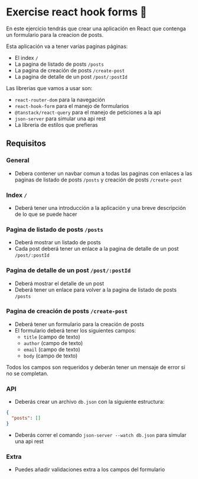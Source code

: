 # Exercise react hook forms 📝

En este ejercicio tendrás que crear una aplicación en React que contenga un formulario para la creacion de posts. 

Esta aplicación va a tener varias paginas páginas:
- El index `/` 
- La pagina de listado de posts `/posts`
- La pagina de creación de posts `/create-post`
- La pagina de detalle de un post `/post/:postId`

Las librerias que vamos a usar son:
- `react-router-dom` para la navegación
- `react-hook-form` para el manejo de formularios
- `@tanstack/react-query` para el manejo de peticiones a la api
- `json-server` para simular una api rest
- La libreria de estilos que prefieras

## Requisitos

### General
- Debera contener un navbar comun a todas las paginas con enlaces a las paginas de listado de posts `/posts` y creación de posts `/create-post`

### Index `/`
- Deberá tener una introducción a la aplicación y una breve descripción de lo que se puede hacer

### Pagina de listado de posts `/posts`
- Deberá mostrar un listado de posts
- Cada post deberá tener un enlace a la pagina de detalle de un post `/post/:postId`

### Pagina de detalle de un post `/post/:postId`
- Deberá mostrar el detalle de un post
- Deberá tener un enlace para volver a la pagina de listado de posts `/posts`

### Pagina de creación de posts `/create-post`
- Deberá tener un formulario para la creación de posts
- El formulario deberá tener los siguientes campos:
  - `title` (campo de texto)
  - `author` (campo de texto)
  - `email` (campo de texto)
  - `body` (campo de texto)

Todos los campos son requeridos y deberán tener un mensaje de error si no se completan.

### API
- Deberás crear un archivo `db.json` con la siguiente estructura:
```json
{
  "posts": []
}
```
- Deberás correr el comando `json-server --watch db.json` para simular una api rest

### Extra
- Puedes añadir validaciones extra a los campos del formulario

